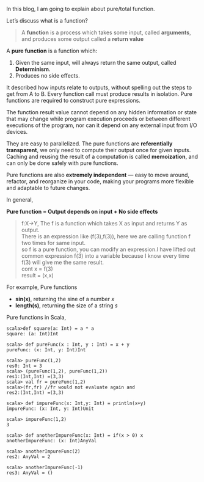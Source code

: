 In this blog, I am going to explain about pure/total function.

Let&#8217;s discuss what is a function?

> A <strong class="markup--strong markup--p-strong">function</strong> is a process which takes some input, called <strong class="markup--strong markup--p-strong">arguments</strong>, and produces some output called a <strong class="markup--strong markup--p-strong">return value</strong>

A **pure function** is a function which:  
1. Given the same input, will always return the same output, called **Determinism**.  
2. Produces no side effects.

It described how inputs relate to outputs, without spelling out the steps to get from A to B. Every function call must produce results in isolation. Pure functions are required to construct pure expressions.

The function result value cannot depend on any hidden information or state that may change while program execution proceeds or between different executions of the program, nor can it depend on any external input from I/O devices.

They are easy to parallelized. The pure functions are **referentially transparent**, we only need to compute their output once for given inputs. Caching and reusing the result of a computation is called **memoization**, and can only be done safely with pure functions.

Pure functions are also **extremely independent** — easy to move around, refactor, and reorganize in your code, making your programs more flexible and adaptable to future changes.

In general,

**Pure function = Output depends on input + No side effects**

> f:X->Y, The f is a function which takes X as input and returns Y as output.  
> There is an expression like (f(3),f(3)), here we are calling function f two times for same input.  
> so f is a pure function, you can modify an expression.I have lifted out common expression f(3) into a variable because I know every time f(3) will give me the same result.  
> cont x = f(3)  
> result = (x,x)

For example, Pure functions

  * **sin(x)**, returning the sine of a number _x_
  * **length(s)**, returning the size of a string _s_

Pure functions in Scala,

<pre><code class="scala">scala&gt;def square(a: Int) = a * a
square: (a: Int)Int

scala&gt; def pureFunc(x : Int, y : Int) = x + y
pureFunc: (x: Int, y: Int)Int

scala&gt; pureFunc(1,2)
res0: Int = 3
scala&gt; (pureFunc(1,2), pureFunc(1,2))
res1:(Int,Int) =(3,3)
scala&gt; val fr = pureFunc(1,2)
scala&gt;(fr,fr) //fr would not evaluate again and 
res2:(Int,Int) =(3,3)

scala&gt; def impureFunc(x: Int,y: Int) = println(x+y)
impureFunc: (x: Int, y: Int)Unit

scala&gt; impureFunc(1,2)
3

scala&gt; def anotherImpureFunc(x: Int) = if(x &gt; 0) x
anotherImpureFunc: (x: Int)AnyVal

scala&gt; anotherImpureFunc(2)
res2: AnyVal = 2

scala&gt; anotherImpureFunc(-1)
res3: AnyVal = ()

</code></pre>

&nbsp;